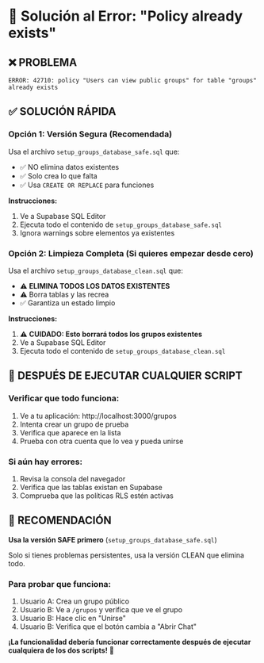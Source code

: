 # 🔧 Solución al Error: "Policy already exists"

## ❌ **PROBLEMA**
```
ERROR: 42710: policy "Users can view public groups" for table "groups" already exists
```

## ✅ **SOLUCIÓN RÁPIDA**

### **Opción 1: Versión Segura (Recomendada)**
Usa el archivo `setup_groups_database_safe.sql` que:
- ✅ NO elimina datos existentes
- ✅ Solo crea lo que falta
- ✅ Usa `CREATE OR REPLACE` para funciones

**Instrucciones:**
1. Ve a Supabase SQL Editor
2. Ejecuta todo el contenido de `setup_groups_database_safe.sql`
3. Ignora warnings sobre elementos ya existentes

### **Opción 2: Limpieza Completa (Si quieres empezar desde cero)**
Usa el archivo `setup_groups_database_clean.sql` que:
- ⚠️ **ELIMINA TODOS LOS DATOS EXISTENTES**
- ⚠️ Borra tablas y las recrea
- ✅ Garantiza un estado limpio

**Instrucciones:**
1. ⚠️ **CUIDADO: Esto borrará todos los grupos existentes**
2. Ve a Supabase SQL Editor
3. Ejecuta todo el contenido de `setup_groups_database_clean.sql`

## 🎯 **DESPUÉS DE EJECUTAR CUALQUIER SCRIPT**

### **Verificar que todo funciona:**
1. Ve a tu aplicación: http://localhost:3000/grupos
2. Intenta crear un grupo de prueba
3. Verifica que aparece en la lista
4. Prueba con otra cuenta que lo vea y pueda unirse

### **Si aún hay errores:**
1. Revisa la consola del navegador
2. Verifica que las tablas existan en Supabase
3. Comprueba que las políticas RLS estén activas

## 🚀 **RECOMENDACIÓN**

**Usa la versión SAFE primero** (`setup_groups_database_safe.sql`)

Solo si tienes problemas persistentes, usa la versión CLEAN que elimina todo.

### **Para probar que funciona:**
1. Usuario A: Crea un grupo público
2. Usuario B: Ve a `/grupos` y verifica que ve el grupo
3. Usuario B: Hace clic en "Unirse"
4. Usuario B: Verifica que el botón cambia a "Abrir Chat"

**¡La funcionalidad debería funcionar correctamente después de ejecutar cualquiera de los dos scripts!** 🎯
